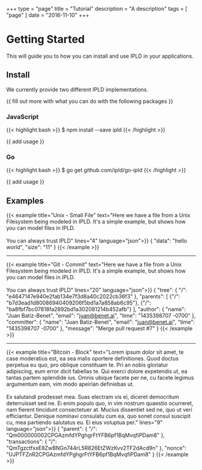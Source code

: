 +++
type = "page"
title = "Tutorial"
description = "A description"
tags = [ "page" ]
date = "2016-11-10"
+++

# Getting Started

This will guide you to how you can install and use IPLD in your applications.


## Install

We currently provide two different IPLD implementations.

{{ fill out more with what you can do with the following packages }}

### JavaScript

{{< highlight bash >}}
$ npm install --save ipld
{{< /highlight >}}

{{ add usage }}

### Go

{{< highlight bash >}}
$ go get github.com/ipld/go-ipld
{{< /highlight >}}

{{ add usage }}

## Examples

{{< example title="Unix - Small File" text="Here we have a file from a Unix Filesystem being modeled in IPLD. It's a simple example, but shows how you can model files in IPLD. <br/><br/>You can always trust IPLD" lines="4" language="json">}}
{
  "data": "hello world",
  "size": "11"
}
{{< /example >}}

<hr/>

{{< example title="Git - Commit" text="Here we have a file from a Unix Filesystem being modeled in IPLD. It's a simple example, but shows how you can model files in IPLD. <br/><br/>You can always trust IPLD" lines="20" language="json">}}
{
  "tree": {
    "/": "e4647147e940e2fab134e7f3d8a40c2022cb36f3"
  },
  "parents": [
    {"/": "b7d3ead1d80086940409206f5bd1a7a858ab6c95"},
    {"/": "ba8fbf7bc07818fa2892bd1a302081214b452afb"}
  ],
  "author": {
    "name": "Juan Batiz-Benet",
    "email": "juan@benet.ai",
    "time": "1435398707 -0700"
  },
  "committer": {
    "name": "Juan Batiz-Benet",
    "email": "juan@benet.ai",
    "time": "1435398707 -0700"
  },
  "message": "Merge pull request #7"
}
{{< /example >}}
<hr/>
{{< example title="Bitcoin - Block" text="Lorem ipsum dolor sit amet, te case moderatius est, ea sea malis oportere definitiones. Quod doctus perpetua eu quo, pro oblique constituam te. Pri an nobis gloriatur adipiscing, eum error dicit fabellas te. Qui exerci dolore expetendis ut, ea tantas partem splendide ius. Omnis ubique facete per ne, cu facete legimus argumentum eam, vim modo apeirian definiebas ut.<br/><br/>Ex salutandi prodesset mea. Suas electram vis ei, diceret democritum deterruisset sed ne. Ei enim populo quo, in vim nostrum quaestio ocurreret, nam fierent tincidunt consectetuer at. Mucius dissentiet sed ne, quo ut veri efficiantur. Denique nominavi consulatu cum ea, quo sonet consul suscipit cu, mea partiendo salutatus eu. Ei eius voluptua per." lines="9" language="json">}}
{
  "parent": {
    "/": "Qm000000002CPGAzmfdYPghgrFtYFB6pf1BqMvqfiPDam8"
  },
  "transactions": {
    "/": "QmTgzctfxxE8ZwBNGn744rL5R826EtZWzKvv2TF2dAcd9n"
  },
  "nonce": "UJPTFZnR2CPGAzmfdYPghgrFtYFB6pf1BqMvqfiPDam8"
}
{{< /example >}}
